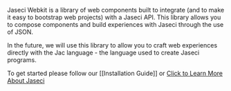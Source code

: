 Jaseci Webkit is a library of web components built to integrate (and to make it easy to bootstrap web projects) with a Jaseci API. This library allows you to compose components and build experiences with Jaseci through the use of JSON.

In the future, we will use this library to allow you to craft web experiences directly with the Jac language - the language used to create Jaseci programs.

To get started please follow our [[Installation Guide]] or [Click to Learn More About Jaseci](https://google.com)
